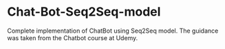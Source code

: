# Chat-Bot-Seq2Seq-model

Complete implementation of ChatBot using Seq2Seq model. The guidance was taken from the Chatbot course at Udemy.
